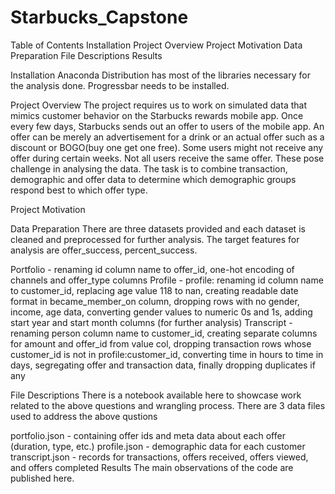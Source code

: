 # Starbucks_Capstone

Table of Contents
Installation
Project Overview
Project Motivation
Data Preparation
File Descriptions
Results

Installation
Anaconda Distribution has most of the libraries necessary for the analysis done. Progressbar needs to be installed. 

Project Overview
The project requires us to work on simulated data that mimics customer behavior on the Starbucks rewards mobile app. Once every few days, Starbucks sends out an offer to users of the mobile app. An offer can be merely an advertisement for a drink or an actual offer such as a discount or BOGO(buy one get one free). Some users might not receive any offer during certain weeks. Not all users receive the same offer. These pose challenge in analysing the data. The task is to combine transaction, demographic and offer data to determine which demographic groups respond best to which offer type.


Project Motivation


Data Preparation
There are three datasets provided and each dataset is cleaned and preprocessed for further analysis. The target features for analysis are offer_success, percent_success.

Portfolio - renaming id column name to offer_id, one-hot encoding of channels and offer_type columns
Profile - profile: renaming id column name to customer_id, replacing age value 118 to nan, creating readable date format in became_member_on column, dropping rows with no gender, income, age data, converting gender values to numeric 0s and 1s, adding start year and start month columns (for further analysis)
Transcript - renaming person column name to customer_id, creating separate columns for amount and offer_id from value col, dropping transaction rows whose customer_id is not in profile:customer_id, converting time in hours to time in days, segregating offer and transaction data, finally dropping duplicates if any

File Descriptions
There is a notebook available here to showcase work related to the above questions and wrangling process. There are 3 data files used to address the above qustions

portfolio.json - containing offer ids and meta data about each offer (duration, type, etc.)
profile.json - demographic data for each customer
transcript.json - records for transactions, offers received, offers viewed, and offers completed
Results
The main observations of the code are published here.
